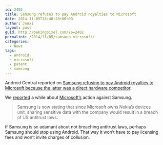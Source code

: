 ```yaml
---
id: 2402
title: Samsung refuses to pay Android royalties to Microsoft
date: 2014-11-05T18:40:28+00:00
author: Jenxi
layout: post
guid: http://bakingpixel.com/?p=2402
permalink: /2014/11/05/samsung-microsoft/
categories:
  - News
tags:
  - android
  - microsoft
  - patent
  - samsung
---
```

Android Central reported on [Samsung refusing to pay Android royalties to Microsoft because the latter was a direct hardware competitor](http://www.androidcentral.com/samsung-calls-microsoft-direct-hardware-competitor-refuses-pay-android-license-fee).

We [reported](http://bakingpixel.com/2014/10/microsoft-sues-samsung/) a while about [Microsoft&#8217;s](http://bakingpixel.com/2014/08/microsft-samsung/) action against Samsung.

> Samsung is now stating that since Microsoft owns Nokia&#8217;s devices unit, sharing sensitive data with the company would result in a breach of US antitrust laws. 

If Samsung is so adamant about not breaching antitrust laws, perhaps Samsung should stop using Android. That way it won&#8217;t have to pay licensing fees and won&#8217;t invite charges of collusion.